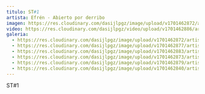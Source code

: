 ```yaml
---
titulo: ST#1
artista: Efrén - Abierto por derribo
imagen: https://res.cloudinary.com/dasijlpgz/image/upload/v1701462872/artistas/Efr%C3%A9n%20-%20Abierto%20por%20derribo/S-T1/P1080032.jpg
video: https://res.cloudinary.com/dasijlpgz/video/upload/v1701462886/artistas/Efr%C3%A9n%20-%20Abierto%20por%20derribo/S-T1/project.mp4
galeria:
  - https://res.cloudinary.com/dasijlpgz/image/upload/v1701462872/artistas/Efr%C3%A9n%20-%20Abierto%20por%20derribo/S-T1/P1080032.jpg
  - https://res.cloudinary.com/dasijlpgz/image/upload/v1701462877/artistas/Efr%C3%A9n%20-%20Abierto%20por%20derribo/S-T1/P1080036.jpg
  - https://res.cloudinary.com/dasijlpgz/image/upload/v1701462883/artistas/Efr%C3%A9n%20-%20Abierto%20por%20derribo/S-T1/P1080042.jpg
  - https://res.cloudinary.com/dasijlpgz/image/upload/v1701462873/artistas/Efr%C3%A9n%20-%20Abierto%20por%20derribo/S-T1/P1080033.jpg
  - https://res.cloudinary.com/dasijlpgz/image/upload/v1701462879/artistas/Efr%C3%A9n%20-%20Abierto%20por%20derribo/S-T1/P1080040.jpg
  - https://res.cloudinary.com/dasijlpgz/image/upload/v1701462840/artistas/Efr%C3%A9n%20-%20Abierto%20por%20derribo/S-T1/P1080029.jpg
---
```

S﻿T#1